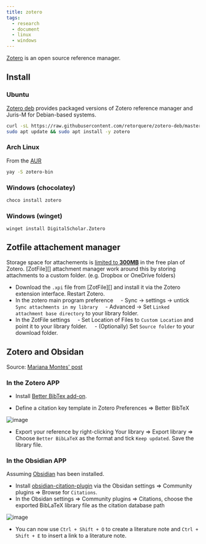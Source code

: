 ```yaml
---
title: zotero
tags:
  - research
  - document
  - linux
  - windows
---
```


[Zotero](https://www.zotero.org/) is an open source reference manager.
## Install

### Ubuntu

[Zotero deb](https://github.com/retorquere/zotero-deb) provides packaged versions of Zotero reference manager and Juris-M for Debian-based systems.

```sh
curl -sL https://raw.githubusercontent.com/retorquere/zotero-deb/master/install.sh | sudo bash
sudo apt update && sudo apt install -y zotero
```

### Arch Linux

From the [AUR](https://aur.archlinux.org/packages/zotero-bin/)

```sh
yay -S zotero-bin
```

### Windows (chocolatey)

```powershell
choco install zotero
```

### Windows (winget)

```pwsh
winget install DigitalScholar.Zotero
```
## Zotfile attachement manager

Storage space for attachements is [limited to **300MB**](https://www.zotero.org/storage) in the free plan of Zotero. [ZotFile][] attachment manager work around this by storing attachments to a custom folder. (e.g. Dropbox or OneDrive folders)

- Download the `.xpi` file from [ZotFile][] and install it via the Zotero extension interface. Restart Zotero.
- In the zotero main program preference
    - Sync -> settings -> untick `Sync attachments in my library`
    - Advanced -> Set `Linked attachment base directory` to your library folder.
- In the ZotFile settings
    - Set Location of Files to `Custom Location` and point it to your library folder.
    - (Optionally) Set `Source folder` to your download folder.

## Zotero and Obsidan

Source: [Mariana Montes' post](https://www.marianamontes.me/post/obsidian-and-zotero/)

### In the Zotero APP

- Install [Better BibTex add-on](https://github.com/retorquere/zotero-better-bibtex/releases/).

- Define a citation key template in Zotero Preferences => Better BibTeX

![image](https://user-images.githubusercontent.com/40054455/205590043-63c0a5bb-d0f5-45db-b1fc-953e599bb971.png)

- Export your reference by right-clicking Your library => Export library => Choose `Better BibLaTeX` as the format and tick `Keep updated`. Save the library file.
### In the Obsidian APP

Assuming [Obsidian](https://obsidian.md/) has been installed.
- Install [obsidian-citation-plugin](https://github.com/hans/obsidian-citation-plugin) via the Obsidan settings => Community plugins => Browse for `Citations`.
- In the Obsidan settings => Community plugins => Citations, choose the exported BibLaTeX library file as the citation database path

![image](https://user-images.githubusercontent.com/40054455/205593774-40946d57-53ce-410e-b3f1-45843698dd6c.png)

- You can now use `Ctrl + Shift + O` to create a literature note and `Ctrl + Shift + E` to insert a link to a literature note.